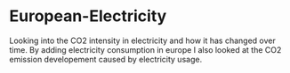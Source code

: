 # European-Electricity
Looking into the CO2 intensity in electricity and how it has changed over time. By adding electricity consumption in europe I also looked at the CO2 emission developement caused by electricity usage. 
